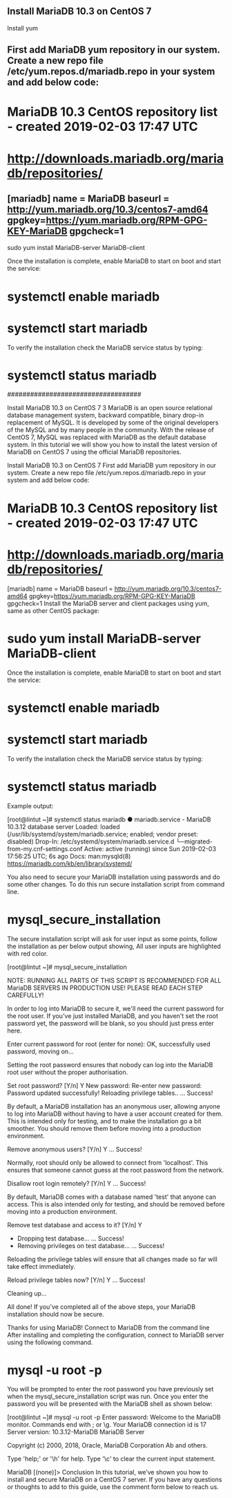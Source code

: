 ## Install MariaDB 10.3 on CentOS 7
Install yum

First add MariaDB yum repository in our system. Create a new repo file /etc/yum.repos.d/mariadb.repo in your system and add below code:
--
# MariaDB 10.3 CentOS repository list - created 2019-02-03 17:47 UTC
# http://downloads.mariadb.org/mariadb/repositories/
[mariadb]
name = MariaDB
baseurl = http://yum.mariadb.org/10.3/centos7-amd64
gpgkey=https://yum.mariadb.org/RPM-GPG-KEY-MariaDB
gpgcheck=1
--

sudo yum install MariaDB-server MariaDB-client

Once the installation is complete, enable MariaDB to start on boot and start the service:

# systemctl enable mariadb
# systemctl start mariadb

To verify the installation check the MariaDB service status by typing:

# systemctl status mariadb


###################################

Install MariaDB 10.3 on CentOS 7
 3
MariaDB is an open source relational database management system, backward compatible, binary drop-in replacement of MySQL. It is developed by some of the original developers of the MySQL and by many people in the community. With the release of CentOS 7, MySQL was replaced with MariaDB as the default database system.
In this tutorial we will show you how to install the latest version of MariaDB on CentOS 7 using the official MariaDB repositories.

Install MariaDB 10.3 on CentOS 7
First add MariaDB yum repository in our system. Create a new repo file /etc/yum.repos.d/mariadb.repo in your system and add below code:

# MariaDB 10.3 CentOS repository list - created 2019-02-03 17:47 UTC
# http://downloads.mariadb.org/mariadb/repositories/
[mariadb]
name = MariaDB
baseurl = http://yum.mariadb.org/10.3/centos7-amd64
gpgkey=https://yum.mariadb.org/RPM-GPG-KEY-MariaDB
gpgcheck=1
Install the MariaDB server and client packages using yum, same as other CentOS package:

# sudo yum install MariaDB-server MariaDB-client
Once the installation is complete, enable MariaDB to start on boot and start the service:

# systemctl enable mariadb
# systemctl start mariadb
To verify the installation check the MariaDB service status by typing:

# systemctl status mariadb
Example output:

[root@lintut ~]# systemctl status mariadb
● mariadb.service - MariaDB 10.3.12 database server
   Loaded: loaded (/usr/lib/systemd/system/mariadb.service; enabled; vendor preset: disabled)
  Drop-In: /etc/systemd/system/mariadb.service.d
           └─migrated-from-my.cnf-settings.conf
   Active: active (running) since Sun 2019-02-03 17:56:25 UTC; 6s ago
     Docs: man:mysqld(8)
           https://mariadb.com/kb/en/library/systemd/

 

You also need to secure your MariaDB installation using passwords and do some other changes. To do this run secure installation script from command line.
# mysql_secure_installation
The secure installation script will ask for user input as some points, follow the installation as per below output showing, All user inputs are highlighted with red color.

[root@lintut ~]# mysql_secure_installation

NOTE: RUNNING ALL PARTS OF THIS SCRIPT IS RECOMMENDED FOR ALL MariaDB
      SERVERS IN PRODUCTION USE!  PLEASE READ EACH STEP CAREFULLY!

In order to log into MariaDB to secure it, we'll need the current
password for the root user.  If you've just installed MariaDB, and
you haven't set the root password yet, the password will be blank,
so you should just press enter here.

Enter current password for root (enter for none):
OK, successfully used password, moving on...

Setting the root password ensures that nobody can log into the MariaDB
root user without the proper authorisation.

Set root password? [Y/n] Y
New password:
Re-enter new password:
Password updated successfully!
Reloading privilege tables..
 ... Success!


By default, a MariaDB installation has an anonymous user, allowing anyone
to log into MariaDB without having to have a user account created for
them.  This is intended only for testing, and to make the installation
go a bit smoother.  You should remove them before moving into a
production environment.

Remove anonymous users? [Y/n] Y
 ... Success!

Normally, root should only be allowed to connect from 'localhost'.  This
ensures that someone cannot guess at the root password from the network.

Disallow root login remotely? [Y/n] Y
 ... Success!

By default, MariaDB comes with a database named 'test' that anyone can
access.  This is also intended only for testing, and should be removed
before moving into a production environment.

Remove test database and access to it? [Y/n] Y
 - Dropping test database...
 ... Success!
 - Removing privileges on test database...
 ... Success!

Reloading the privilege tables will ensure that all changes made so far
will take effect immediately.

Reload privilege tables now? [Y/n] Y
 ... Success!

Cleaning up...

All done!  If you've completed all of the above steps, your MariaDB
installation should now be secure.

Thanks for using MariaDB!
Connect to MariaDB from the command line
After installing and completing the configuration, connect to MariaDB server using the following command.

# mysql -u root -p
You will be prompted to enter the root password you have previously set when the mysql_secure_installation script was run.
Once you enter the password you will be presented with the MariaDB shell as shown below:

[root@lintut ~]# mysql -u root -p
Enter password:
Welcome to the MariaDB monitor.  Commands end with ; or \g.
Your MariaDB connection id is 17
Server version: 10.3.12-MariaDB MariaDB Server

Copyright (c) 2000, 2018, Oracle, MariaDB Corporation Ab and others.

Type 'help;' or '\h' for help. Type '\c' to clear the current input statement.

MariaDB [(none)]>
Conclusion
In this tutorial, we’ve shown you how to install and secure MariaDB on a CentOS 7 server.
If you have any questions or thoughts to add to this guide, use the comment form below to reach us.
